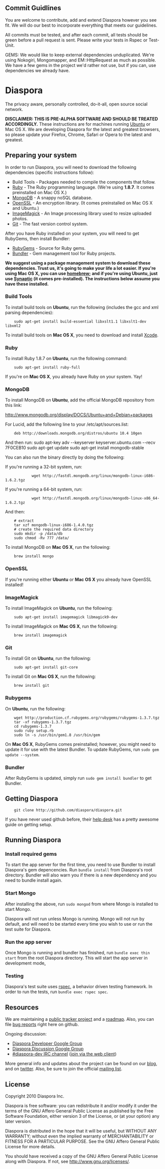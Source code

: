 ## Commit Guidlines

You are welcome to contribute, add and extend Diaspora however you see fit.  We
will do our best to incorporate everything that meets our guidelines.

All commits must be tested, and after each commit, all tests should be green
before a pull request is sent.  Please write your tests in Rspec or Test-Unit.

GEMS: We would like to keep external dependencies unduplicated.  We're using
Nokogiri, Mongomapper, and EM::HttpRequest as much as possible.  We have a
few gems in the project we'd rather not use, but if you can, use dependencies
we already have.

# Diaspora

The privacy aware, personally controlled, do-it-all, open source social network.

**DISCLAIMER: THIS IS PRE-ALPHA SOFTWARE AND SHOULD BE TREATED ACCORDINGLY.**
These instructions are for machines running [Ubuntu](http://www.ubuntu.com/) or
Mac OS X. We are developing Diaspora for the latest and greatest browsers, so
please update your Firefox, Chrome, Safari or Opera to the latest and greatest.

## Preparing your system

In order to run Diaspora, you will need to download the following dependencies
(specific instructions follow):

- Build Tools - Packages needed to compile the components that follow.
- [Ruby](http://www.ruby-lang.org) - The Ruby programming language.  (We're using **1.8.7**.  It comes preinstalled on Mac OS X.)
- [MongoDB](http://www.mongodb.org) - A snappy noSQL database.
- [OpenSSL](http://www.openssl.org/) - An encryption library.  (It comes preinstalled on Mac OS X and Ubuntu.)
- [ImageMagick](http://www.imagemagick.org/) - An Image processing library used to resize uploaded photos.
- [Git](http://git-scm.com/) - The fast version control system.

After you have Ruby installed on your system, you will need to get RubyGems,
then install Bundler:

- [RubyGems](http://rubygems.org/) - Source for Ruby gems.
- [Bundler](http://gembundler.com/) - Gem management tool for Ruby projects.

**We suggest using a package management system to download these dependencies.
Trust us, it's going to make your life a lot easier.  If you're using Mac OS X,
you can use [homebrew](http://mxcl.github.com/homebrew/); and if you're using
Ubuntu, just use [Synaptic](http://www.nongnu.org/synaptic/) (it comes
pre-installed). The instructions below assume you have these installed.**

### Build Tools

To install build tools on **Ubuntu**, run the following (includes the gcc and
xml parsing dependencies):

		sudo apt-get install build-essential libxslt1.1 libxslt1-dev libxml2

To install build tools on **Mac OS X**, you need to download and install
[Xcode](http://developer.apple.com/technologies/tools/xcode.html).

### Ruby

To install Ruby 1.8.7 on **Ubuntu**, run the following command:

		sudo apt-get install ruby-full

If you're on **Mac OS X**, you already have Ruby on your system.  Yay!

### MongoDB

To install MongoDB on **Ubuntu**, add the official MongoDB repository from this
link:

http://www.mongodb.org/display/DOCS/Ubuntu+and+Debian+packages

For Lucid, add the following line to your /etc/apt/sources.list:

		deb http://downloads.mongodb.org/distros/ubuntu 10.4 10gen

And then run:
		sudo apt-key adv --keyserver keyserver.ubuntu.com --recv 7F0CEB10
		sudo apt-get update
		sudo apt-get install mongodb-stable

You can also run the binary directly by doing the following:

If you're running a 32-bit system, run:

                wget http://fastdl.mongodb.org/linux/mongodb-linux-i686-1.6.2.tgz

If you're running a 64-bit system, run:

                wget http://fastdl.mongodb.org/linux/mongodb-linux-x86_64-1.6.2.tgz

And then:

		# extract
		tar xzf mongodb-linux-i686-1.4.0.tgz
		# create the required data directory
		sudo mkdir -p /data/db
		sudo chmod -Rv 777 /data/


To install MongoDB on **Mac OS X**, run the following:

		brew install mongo

### OpenSSL

If you're running either **Ubuntu** or **Mac OS X** you already have OpenSSL
installed!

### ImageMagick

To install ImageMagick on **Ubuntu**, run the following:

		sudo apt-get install imagemagick libmagick9-dev

To install ImageMagick on **Mac OS X**, run the following:

		brew install imagemagick

### Git

To install Git on **Ubuntu**, run the following:

		sudo apt-get install git-core

To install Git on **Mac OS X**, run the following:

		brew install git


### Rubygems

On **Ubuntu**, run the following:

		wget http://production.cf.rubygems.org/rubygems/rubygems-1.3.7.tgz
		tar -xf rubygems-1.3.7.tgz
		cd rubygems-1.3.7
		sudo ruby setup.rb
		sudo ln -s /usr/bin/gem1.8 /usr/bin/gem

On **Mac OS X**, RubyGems comes preinstalled; however, you might need to update
it for use with the latest Bundler. To update RubyGems, run `sudo gem update
--system`.


### Bundler

After RubyGems is updated, simply run `sudo gem install bundler` to get
Bundler.


## Getting Diaspora

		git clone http://github.com/diaspora/diaspora.git

If you have never used github before, their
[help desk](http://help.github.com/) has a pretty awesome guide on getting
setup.


## Running Diaspora

### Install required gems

To start the app server for the first time, you need to use Bundler to install
Diaspora's gem depencencies.  Run `bundle install` from Diaspora's root
directory.  Bundler will also warn you if there is a new dependency and you
need to bundle install again.

### Start Mongo

After installing the above, run `sudo mongod` from where Mongo is installed to
start Mongo.

Diaspora will not run unless Mongo is running.  Mongo will not run by default,
and will need to be started every time you wish to use or run the test suite
for Diaspora.

### Run the app server

Once Mongo is running and bundler has finished, run `bundle exec thin start`
from the root Diaspora directory.  This will start the app server in
development mode[.](http://bit.ly/9mwtUw)

### Testing

Diaspora's test suite uses [rspec](http://rspec.info/), a behavior driven
testing framework.  In order to run the tests, run `bundle exec rspec spec`.

## Resources

We are maintaining a
[public tracker project](http://www.pivotaltracker.com/projects/61641) and a
[roadmap](https://github.com/diaspora/diaspora/wiki/Roadmap). Also, you can
file [bug reports](https://github.com/diaspora/diaspora/issues) right here on
github.

Ongoing discussion:

- [Diaspora Developer Google Group](http://groups.google.com/group/diaspora-dev)
- [Diaspora Discussion Google Group](http://groups.google.com/group/diaspora-discuss)
- [#diaspora-dev IRC channel](irc://irc.freenode.net/#diaspora-dev)
  ([join via the web client](http://webchat.freenode.net?channels=diaspora-dev))

More general info and updates about the project can be found on our
[blog](http://joindiaspora.com), and on [twitter](http://twitter.com/joindiaspora).
Also, be sure to join the official
[mailing list](http://http://eepurl.com/Vebk).


## License

Copyright 2010 Diaspora Inc.

Diaspora is free software: you can redistribute it and/or modify it under the
terms of the GNU Affero General Public License as published by the Free
Software Foundation, either version 3 of the License, or (at your option) any
later version.

Diaspora is distributed in the hope that it will be useful, but WITHOUT ANY
WARRANTY; without even the implied warranty of MERCHANTABILITY or FITNESS FOR A
PARTICULAR PURPOSE. See the GNU Affero General Public License for more
details.

You should have received a copy of the GNU Affero General Public License along
with Diaspora. If not, see <http://www.gnu.org/licenses/>.


